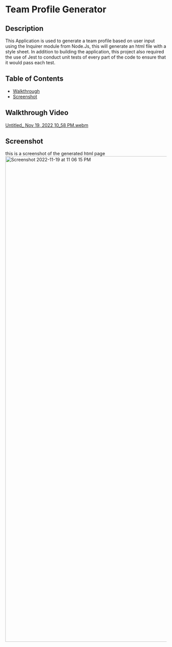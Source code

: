 # Team Profile Generator

## Description
This Application is used to generate a team profile based on user input using the Inquirer module from Node.Js, this will generate an html file with a style sheet. In addition to building the application, this project also required the use of Jest to conduct unit tests of every part of the code to ensure that it would pass each test.

## Table of Contents 
* [Walkthrough](#Walkthrough)
* [Screenshot](#Screenshot)

## Walkthrough Video
[Untitled_ Nov 19, 2022 10_58 PM.webm](https://user-images.githubusercontent.com/103050228/202884857-e7c7741b-8447-49fb-ac0b-a3bd7bbc22bf.webm)

## Screenshot 
this is a screenshot of the generated html page
<img width="1512" alt="Screenshot 2022-11-19 at 11 06 15 PM" src="https://user-images.githubusercontent.com/103050228/202884923-b7c6028a-9227-4d28-a350-69d4386f73ac.png">
